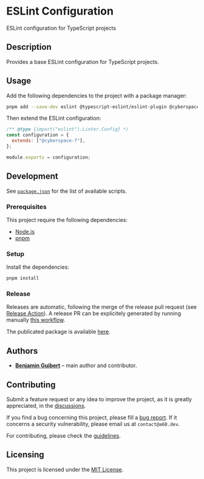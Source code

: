 # ESLint Configuration

ESLint configuration for TypeScript projects

## Description

Provides a base ESLint configuration for TypeScript projects.

## Usage

Add the following dependencies to the project with a package manager:

```bash
pnpm add --save-dev eslint @typescript-eslint/eslint-plugin @cyberspace-7/eslint-config
```

Then extend the ESLint configuration:

```javascript
/** @type {import("eslint").Linter.Config} */
const configuration = {
  extends: ["@cyberspace-7"],
};

module.exports = configuration;
```

## Development

See [`package.json`](package.json) for the list of available scripts.

### Prerequisites

This project require the following dependencies:

- [Node.js](https://nodejs.org)
- [pnpm](https://pnpm.io)

### Setup

Install the dependencies:

```bash
pnpm install
```

### Release

Releases are automatic, following the merge of the release pull request (see [Release Action](https://github.com/cyberspace7/release-action#readme)).
A release PR can be explicitely generated by running manually
[this workflow](https://github.com/cyberspace7/eslint-config/actions/workflows/release.yml).

The publicated package is available
[here](https://github.com/cyberspace7/eslint-config/packages/).

## Authors

- [**Benjamin Guibert**](https://github.com/benjamin-guibert) – main author and contributor.

## Contributing

Submit a feature request or any idea to improve the project, as it is greatly appreciated,
in the [discussions](https://github.com/cyberspace7/eslint-config/discussions/categories/ideas).

If you find a bug concerning this project, please fill a [bug report](https://github.com/cyberspace7/eslint-config/issues/new?assignees=&labels=bug-report&projects=&template=bug-report.yml).
If it concerns a security vulnerability, please email us at `contact@a60.dev`.

For contributing, please check the [guidelines](.github/CONTRIBUTING.md).

## Licensing

This project is licensed under the [MIT License](LICENSE).
